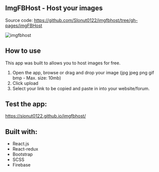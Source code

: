 ## ImgFBHost - Host your images

Source code: https://github.com/SIonut0122/imgfbhost/tree/gh-pages/imgFBHost

![imgfbhost](http://www.ionutdev.com/sionut0122/imgfbhost/static/media/imgfbhost.png)
## How to use

This app  was built to allows you to host images for free.

1. Open the app, browse or drag and drop your image (jpg jpeg png gif bmp - Max. size: 10mb)
2. Click upload
3. Select your link to be copied and paste in into your website/forum.


## Test the app:

https://sionut0122.github.io/imgfbhost/

## Built with:

- React.js
- React-redux
- Bootstrap
- SCSS
- Firebase

